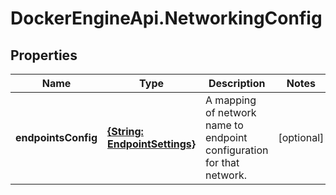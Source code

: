 # DockerEngineApi.NetworkingConfig

## Properties
Name | Type | Description | Notes
------------ | ------------- | ------------- | -------------
**endpointsConfig** | [**{String: EndpointSettings}**](EndpointSettings.md) | A mapping of network name to endpoint configuration for that network.  | [optional] 



